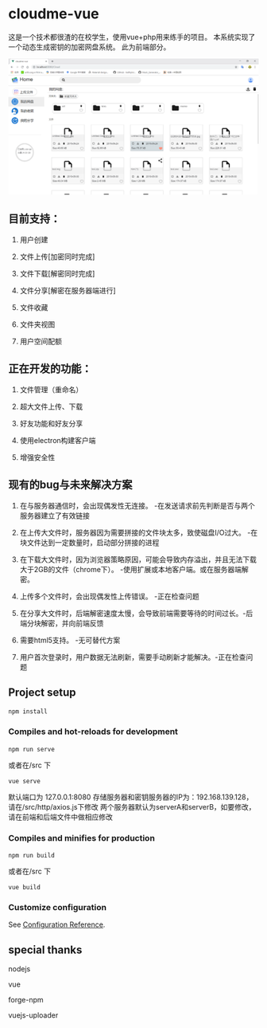 # cloudme-vue

这是一个技术都很渣的在校学生，使用vue+php用来练手的项目。
本系统实现了一个动态生成密钥的加密网盘系统。
此为前端部分。

![Image text](./kt.png)
## 目前支持：

1. 用户创建

2. 文件上传[加密同时完成]

3. 文件下载[解密同时完成]

4. 文件分享[解密在服务器端进行]

5. 文件收藏

6. 文件夹视图

7. 用户空间配额

##  正在开发的功能：

1. 文件管理（重命名）

2. 超大文件上传、下载

3. 好友功能和好友分享

4. 使用electron构建客户端

5. 增强安全性

## 现有的bug与未来解决方案

1. 在与服务器通信时，会出现偶发性无连接。 -在发送请求前先判断是否与两个服务器建立了有效链接

2. 在上传大文件时，服务器因为需要拼接的文件块太多，致使磁盘I/O过大。 -在块文件达到一定数量时，启动部分拼接的进程

3. 在下载大文件时，因为浏览器策略原因，可能会导致内存溢出，并且无法下载大于2GB的文件（chrome下）。 -使用扩展或本地客户端。或在服务器端解密。

4. 上传多个文件时，会出现偶发性上传错误。 -正在检查问题

5. 在分享大文件时，后端解密速度太慢，会导致前端需要等待的时间过长。-后端分块解密，并向前端反馈

6. 需要html5支持。 -无可替代方案

7. 用户首次登录时，用户数据无法刷新，需要手动刷新才能解决。-正在检查问题

## Project setup
```
npm install
```

### Compiles and hot-reloads for development
```
npm run serve 
```
或者在/src 下 
```
vue serve 
```
默认端口为 127.0.0.1:8080
存储服务器和密钥服务器的IP为：192.168.139.128，请在/src/http/axios.js下修改
两个服务器默认为serverA和serverB，如要修改，请在前端和后端文件中做相应修改
### Compiles and minifies for production
```
npm run build 
```
或者在/src 下 
```
vue build
```

### Customize configuration
See [Configuration Reference](https://cli.vuejs.org/config/).

## special thanks
nodejs

vue 

forge-npm 

vuejs-uploader
